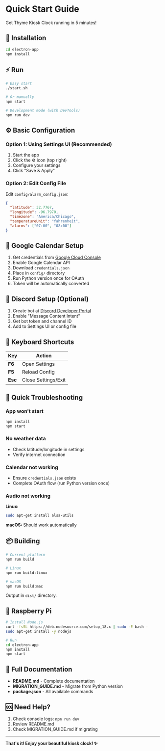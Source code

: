 # Quick Start Guide

Get Thyme Kiosk Clock running in 5 minutes!

## 🚀 Installation

```bash
cd electron-app
npm install
```

## ⚡ Run

```bash
# Easy start
./start.sh

# Or manually
npm start

# Development mode (with DevTools)
npm run dev
```

## ⚙️ Basic Configuration

### Option 1: Using Settings UI (Recommended)

1. Start the app
2. Click the ⚙️ icon (top right)
3. Configure your settings
4. Click "Save & Apply"

### Option 2: Edit Config File

Edit `config/alarm_config.json`:

```json
{
  "latitude": 32.7767,
  "longitude": -96.7970,
  "timezone": "America/Chicago",
  "temperatureUnit": "fahrenheit",
  "alarms": ["07:00", "08:00"]
}
```

## 📅 Google Calendar Setup

1. Get credentials from [Google Cloud Console](https://console.cloud.google.com)
2. Enable Google Calendar API
3. Download `credentials.json`
4. Place in `config/` directory
5. Run Python version once for OAuth
6. Token will be automatically converted

## 💬 Discord Setup (Optional)

1. Create bot at [Discord Developer Portal](https://discord.com/developers)
2. Enable "Message Content Intent"
3. Get bot token and channel ID
4. Add to Settings UI or config file

## 🎹 Keyboard Shortcuts

| Key | Action |
|-----|--------|
| **F6** | Open Settings |
| **F5** | Reload Config |
| **Esc** | Close Settings/Exit |

## 🐛 Quick Troubleshooting

### App won't start
```bash
npm install
npm start
```

### No weather data
- Check latitude/longitude in settings
- Verify internet connection

### Calendar not working
- Ensure `credentials.json` exists
- Complete OAuth flow (run Python version once)

### Audio not working
**Linux:**
```bash
sudo apt-get install alsa-utils
```

**macOS:** Should work automatically

## 📦 Building

```bash
# Current platform
npm run build

# Linux
npm run build:linux

# macOS  
npm run build:mac
```

Output in `dist/` directory.

## 🍓 Raspberry Pi

```bash
# Install Node.js
curl -fsSL https://deb.nodesource.com/setup_18.x | sudo -E bash -
sudo apt-get install -y nodejs

# Run
cd electron-app
npm install
npm start
```

## 📖 Full Documentation

- **README.md** - Complete documentation
- **MIGRATION_GUIDE.md** - Migrate from Python version
- **package.json** - All available commands

## 🆘 Need Help?

1. Check console logs: `npm run dev`
2. Review README.md
3. Check MIGRATION_GUIDE.md if migrating

---

**That's it! Enjoy your beautiful kiosk clock! ✨**

